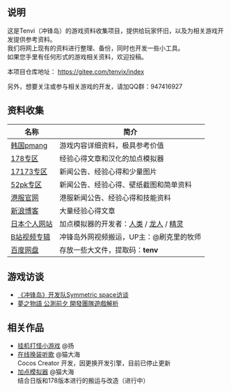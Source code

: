## 说明

这是Tenvi（冲锋岛）的游戏资料收集项目，提供给玩家怀旧，以及为相关游戏开发提供参考资料。  
我们将网上现有的资料进行整理、备份，同时也开发一些小工具。  
如果您手里有任何形式的游戏相关资料，欢迎投稿。  

本项目仓库地址： https://gitee.com/tenvix/index

另外，想要关注或参与相关游戏的开发，请加QQ群：947416927  

## 资料收集

| 名称 | 简介 |
| -- | -- |
| [韩国pmang](http://file.pmang.com/images/pmang/tenvi/ob/guide/guide.html) | 游戏内容详细资料，极具参考价值 |
| [178专区](http://cfd.178.com/) | 经验心得文章和汉化的加点模拟器 |
| [17173专区](http://cfd.17173.com/) | 新闻公告、经验心得和少量图片 |
| [52pk专区](https://cfd.52pk.com/) | 新闻公告、经验心得、壁纸截图和简单资料 |
| [港服官网](http://tenvi.hehagame.com/) | 港服新闻公告、经验心得和技能资料 |
| [新浪博客](http://blog.sina.com.cn/chongfengdao) | 大量经验心得文章 |
| [日本个人网站](http://www.e-douguya.com/tenvi/) | 加点模拟器的开发者：[人类](http://www.e-douguya.com/tenvi/sim/a/index.php) / [龙人](http://www.e-douguya.com/tenvi/sim/s/index.php) / [精灵](http://www.e-douguya.com/tenvi/sim/t/index.php)   |
| [B站视频专辑](https://www.bilibili.com/video/BV1dE411o7mS?from=search&seid=2943292815656029098)   | 冲锋岛外网视频搬运，UP主：@刷克里的牧师 |
| [百度网盘](https://pan.baidu.com/s/19vf4gf3X9UJ7WLN7Vs_WXg) | 存放一些大文件，提取码：**tenv** |

## 游戏访谈
- [《冲锋岛》开发队Symmetric space访谈](http://news.17173.com/content/2008-12-11/20081211114236163,1.shtml)
- [夢之物語 公測前夕 開發團隊遊戲解析](http://tenvi.hehagame.com/ShowArt.php?id=97202)

## 相关作品

- [挂机打怪小游戏](http://675922469.xyz) @扬  
- [在线换装听歌](http://tenvix.meow42.cn/web/) @猫大海  
  Cocos Creator 开发，因更换开发引擎，目前已停止更新
- [加点模拟器](http://meow42.gitee.io/tenvi-skill-box) @猫大海  
  结合日版和178版本进行的搬运与改造（进行中）